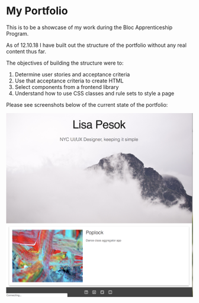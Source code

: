 # My Portfolio

This is to be a showcase of my work during the Bloc Apprenticeship Program.

As of 12.10.18 I have built out the structure of the portfolio without any real content thus far.

The objectives of building the structure were to:
1. Determine user stories and acceptance criteria
2. Use that acceptance criteria to create HTML
3. Select components from a frontend library
4. Understand how to use CSS classes and rule sets to style a page

Please see screenshots below of the current state of the portfolio:


![My Portfolio 2](bloc_portfolio2.png)

